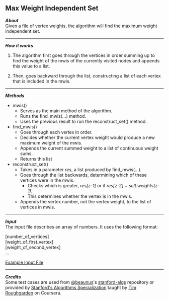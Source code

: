 ## Max Weight Independent Set  
_**About**_  
Given a file of vertex weights, the algorithm will find the maximum weight independent set.  

---  

_**How it works**_  
1. The algorithm first goes through the vertices in order summing up to find the weight of the mwis of the currently visited nodes and appends this value to a list.  

1. Then, goes backward through the list, constructing a list of each vertex that is included in the mwis.  

---  

_**Methods**_  
- mwis()  
    - Serves as the main method of the algorithm.  
    - Runs the find_mwis(...) method.  
    - Uses the previous result to run the reconstruct_set() method.  
- find_mwis()  
    - Goes through each vertex in order.  
    - Decides whether the current vertex weight would produce a new maximum weight of the mwis.  
    - Appends the current summed weight to a list of continuous weight sums.
    - Returns this list
- reconstruct_set()  
    - Takes in a parameter _res_, a list produced by find_mwis(...).  
    - Goes through the list backwards, determining which of these vertices were in the mwis.  
        - Checks which is greater, _res\[z-1\]_ or if _res\[z-2\]_ + _self.weights(z-1)_.  
        - This determines whether the vertex is in the mwis.  
    - Appends the vertex number, not the vertex weight, to the list of vertices in mwis.  

---  

_**Input**_  
The input file describes an array of numbers. It uses the following format:  

\[number_of_vertices\]  
\[weight_of_first_vertex\]  
\[weight_of_second_vertex\]  
...  

[Example Input File]( https://github.com/keshprad/Algorithms/blob/master/MaxWeightIndependentSet/testCases/test1.txt )  

---  

_**Credits**_  
Some test cases are used from [@beaunus]( https://github.com/beaunus )'s [stanford-algs]( https://github.com/beaunus/stanford-algs ) repository or provided by [Stanford's Algorithms Specialization]( https://www.coursera.org/specializations/algorithms ) taught by [Tim Roughgarden]( https://www.linkedin.com/in/tim-roughgarden-1a594855 ) on Coursera.  
